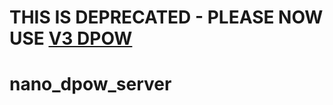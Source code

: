 # THIS IS DEPRECATED - PLEASE NOW USE [V3 DPOW](https://github.com/guilhermelawless/nano-dpow)
# nano_dpow_server
